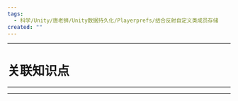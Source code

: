 ```yaml
---
tags:
  - 科学/Unity/唐老狮/Unity数据持久化/Playerprefs/结合反射自定义类成员存储
created: ""
---
```


---
# 关联知识点



---




---
